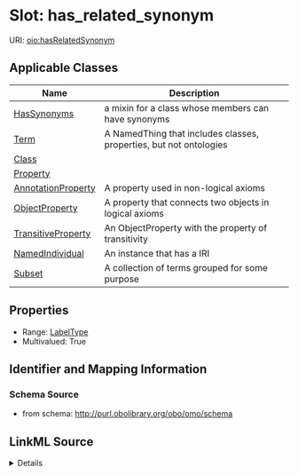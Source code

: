 # Slot: has_related_synonym

URI: [oio:hasRelatedSynonym](http://www.geneontology.org/formats/oboInOwl#hasRelatedSynonym)



<!-- no inheritance hierarchy -->




## Applicable Classes

| Name | Description |
| --- | --- |
[HasSynonyms](HasSynonyms.md) | a mixin for a class whose members can have synonyms
[Term](Term.md) | A NamedThing that includes classes, properties, but not ontologies
[Class](Class.md) | 
[Property](Property.md) | 
[AnnotationProperty](AnnotationProperty.md) | A property used in non-logical axioms
[ObjectProperty](ObjectProperty.md) | A property that connects two objects in logical axioms
[TransitiveProperty](TransitiveProperty.md) | An ObjectProperty with the property of transitivity
[NamedIndividual](NamedIndividual.md) | An instance that has a IRI
[Subset](Subset.md) | A collection of terms grouped for some purpose






## Properties

* Range: [LabelType](LabelType.md)
* Multivalued: True








## Identifier and Mapping Information







### Schema Source


* from schema: http://purl.obolibrary.org/obo/omo/schema




## LinkML Source

<details>
```yaml
name: has_related_synonym
from_schema: http://purl.obolibrary.org/obo/omo/schema
rank: 1000
slot_uri: oio:hasRelatedSynonym
multivalued: true
alias: has_related_synonym
domain_of:
- HasSynonyms
range: label type

```
</details>